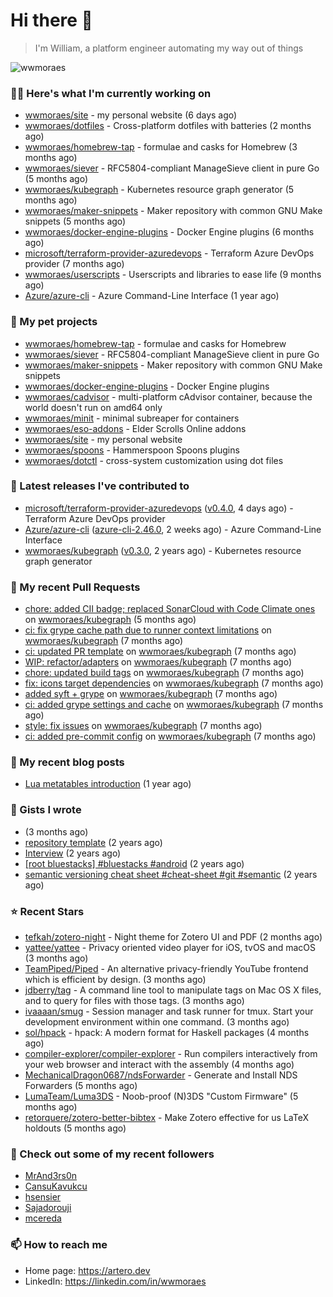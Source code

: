 # Hi there 👋

> I'm William, a platform engineer automating my way out of things

<img src="https://github-readme-stats.vercel.app/api?username=wwmoraes&show_icons=true" alt="wwmoraes" />

### 👨‍💻 Here's what I'm currently working on

- [wwmoraes/site](https://github.com/wwmoraes/site) - my personal website (6 days ago)
- [wwmoraes/dotfiles](https://github.com/wwmoraes/dotfiles) - Cross-platform dotfiles with batteries (2 months ago)
- [wwmoraes/homebrew-tap](https://github.com/wwmoraes/homebrew-tap) - formulae and casks for Homebrew (3 months ago)
- [wwmoraes/siever](https://github.com/wwmoraes/siever) - RFC5804-compliant ManageSieve client in pure Go (5 months ago)
- [wwmoraes/kubegraph](https://github.com/wwmoraes/kubegraph) - Kubernetes resource graph generator (5 months ago)
- [wwmoraes/maker-snippets](https://github.com/wwmoraes/maker-snippets) - Maker repository with common GNU Make snippets (5 months ago)
- [wwmoraes/docker-engine-plugins](https://github.com/wwmoraes/docker-engine-plugins) - Docker Engine plugins (6 months ago)
- [microsoft/terraform-provider-azuredevops](https://github.com/microsoft/terraform-provider-azuredevops) - Terraform Azure DevOps provider (7 months ago)
- [wwmoraes/userscripts](https://github.com/wwmoraes/userscripts) - Userscripts and libraries to ease life (9 months ago)
- [Azure/azure-cli](https://github.com/Azure/azure-cli) - Azure Command-Line Interface (1 year ago)

### 🌱 My pet projects

- [wwmoraes/homebrew-tap](https://github.com/wwmoraes/homebrew-tap) - formulae and casks for Homebrew
- [wwmoraes/siever](https://github.com/wwmoraes/siever) - RFC5804-compliant ManageSieve client in pure Go
- [wwmoraes/maker-snippets](https://github.com/wwmoraes/maker-snippets) - Maker repository with common GNU Make snippets
- [wwmoraes/docker-engine-plugins](https://github.com/wwmoraes/docker-engine-plugins) - Docker Engine plugins
- [wwmoraes/cadvisor](https://github.com/wwmoraes/cadvisor) - multi-platform cAdvisor container, because the world doesn&#39;t run on amd64 only
- [wwmoraes/minit](https://github.com/wwmoraes/minit) - minimal subreaper for containers
- [wwmoraes/eso-addons](https://github.com/wwmoraes/eso-addons) - Elder Scrolls Online addons
- [wwmoraes/site](https://github.com/wwmoraes/site) - my personal website
- [wwmoraes/spoons](https://github.com/wwmoraes/spoons) - Hammerspoon Spoons plugins
- [wwmoraes/dotctl](https://github.com/wwmoraes/dotctl) - cross-system customization using dot files

### 🔭 Latest releases I've contributed to

- [microsoft/terraform-provider-azuredevops](https://github.com/microsoft/terraform-provider-azuredevops) ([v0.4.0](https://github.com/microsoft/terraform-provider-azuredevops/releases/tag/v0.4.0), 4 days ago) - Terraform Azure DevOps provider
- [Azure/azure-cli](https://github.com/Azure/azure-cli) ([azure-cli-2.46.0](https://github.com/Azure/azure-cli/releases/tag/azure-cli-2.46.0), 2 weeks ago) - Azure Command-Line Interface
- [wwmoraes/kubegraph](https://github.com/wwmoraes/kubegraph) ([v0.3.0](https://github.com/wwmoraes/kubegraph/releases/tag/v0.3.0), 2 years ago) - Kubernetes resource graph generator

### 🔨 My recent Pull Requests

- [chore: added CII badge; replaced SonarCloud with Code Climate ones](https://github.com/wwmoraes/kubegraph/pull/205) on [wwmoraes/kubegraph](https://github.com/wwmoraes/kubegraph) (5 months ago)
- [ci: fix grype cache path due to runner context limitations](https://github.com/wwmoraes/kubegraph/pull/189) on [wwmoraes/kubegraph](https://github.com/wwmoraes/kubegraph) (7 months ago)
- [ci: updated PR template](https://github.com/wwmoraes/kubegraph/pull/188) on [wwmoraes/kubegraph](https://github.com/wwmoraes/kubegraph) (7 months ago)
- [WIP: refactor/adapters](https://github.com/wwmoraes/kubegraph/pull/180) on [wwmoraes/kubegraph](https://github.com/wwmoraes/kubegraph) (7 months ago)
- [chore: updated build tags](https://github.com/wwmoraes/kubegraph/pull/179) on [wwmoraes/kubegraph](https://github.com/wwmoraes/kubegraph) (7 months ago)
- [fix: icons target dependencies](https://github.com/wwmoraes/kubegraph/pull/178) on [wwmoraes/kubegraph](https://github.com/wwmoraes/kubegraph) (7 months ago)
- [added syft &#43; grype](https://github.com/wwmoraes/kubegraph/pull/177) on [wwmoraes/kubegraph](https://github.com/wwmoraes/kubegraph) (7 months ago)
- [ci: added grype settings and cache](https://github.com/wwmoraes/kubegraph/pull/169) on [wwmoraes/kubegraph](https://github.com/wwmoraes/kubegraph) (7 months ago)
- [style: fix issues](https://github.com/wwmoraes/kubegraph/pull/168) on [wwmoraes/kubegraph](https://github.com/wwmoraes/kubegraph) (7 months ago)
- [ci: added pre-commit config](https://github.com/wwmoraes/kubegraph/pull/167) on [wwmoraes/kubegraph](https://github.com/wwmoraes/kubegraph) (7 months ago)

### 📜 My recent blog posts

- [Lua metatables introduction](https://artero.dev/posts/lua-metatables-introduction/) (1 year ago)

### 📓 Gists I wrote

- [](https://gist.github.com/3288859d4b466f530706aa556347de9f) (3 months ago)
- [repository template](https://gist.github.com/75dc66767a9f487c8235c5423027f69c) (2 years ago)
- [Interview](https://gist.github.com/b2ac3c3d92414f5d57d3a0b567c78065) (2 years ago)
- [[root bluestacks] #bluestacks #android](https://gist.github.com/d5714685ebbe6fa5087f6bab489fa365) (2 years ago)
- [semantic versioning cheat sheet #cheat-sheet #git #semantic](https://gist.github.com/bd2ba1b347dd38ce9af9706388eed74f) (2 years ago)

### ⭐ Recent Stars

- [tefkah/zotero-night](https://github.com/tefkah/zotero-night) - Night theme for Zotero UI and PDF (2 months ago)
- [yattee/yattee](https://github.com/yattee/yattee) - Privacy oriented video player for iOS, tvOS and macOS (3 months ago)
- [TeamPiped/Piped](https://github.com/TeamPiped/Piped) - An alternative privacy-friendly YouTube frontend which is efficient by design. (3 months ago)
- [jdberry/tag](https://github.com/jdberry/tag) - A command line tool to manipulate tags on Mac OS X files, and to query for files with those tags. (3 months ago)
- [ivaaaan/smug](https://github.com/ivaaaan/smug) - Session manager and task runner for tmux. Start your development environment within one command. (3 months ago)
- [sol/hpack](https://github.com/sol/hpack) - hpack: A modern format for Haskell packages (4 months ago)
- [compiler-explorer/compiler-explorer](https://github.com/compiler-explorer/compiler-explorer) - Run compilers interactively from your web browser and interact with the assembly (4 months ago)
- [MechanicalDragon0687/ndsForwarder](https://github.com/MechanicalDragon0687/ndsForwarder) - Generate and Install NDS Forwarders (5 months ago)
- [LumaTeam/Luma3DS](https://github.com/LumaTeam/Luma3DS) - Noob-proof (N)3DS &#34;Custom Firmware&#34; (5 months ago)
- [retorquere/zotero-better-bibtex](https://github.com/retorquere/zotero-better-bibtex) - Make Zotero effective for us LaTeX holdouts (5 months ago)

### 👯 Check out some of my recent followers

- [MrAnd3rs0n](https://github.com/MrAnd3rs0n)
- [CansuKavukcu](https://github.com/CansuKavukcu)
- [hsensier](https://github.com/hsensier)
- [Sajadorouji](https://github.com/Sajadorouji)
- [mcereda](https://github.com/mcereda)

### 📫 How to reach me

- Home page: <https://artero.dev>
- LinkedIn: <https://linkedin.com/in/wwmoraes>
